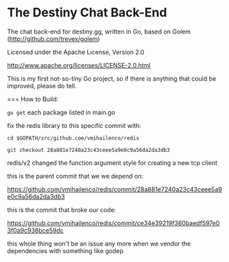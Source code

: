 The Destiny Chat Back-End
===========

The chat back-end for destiny.gg, written in Go, based on Golem (http://github.com/trevex/golem) 

Licensed under the Apache License, Version 2.0 

http://www.apache.org/licenses/LICENSE-2.0.html

This is my first not-so-tiny Go project, so if there is anything that could be improved, please do tell.

=== How to Build:

`go get` each package listed in main.go

fix the redis library to this specific commit with:

    cd $GOPATH/src/github.com/vmihailenco/redis
    
    git checkout 28a881e7240a23c43ceee5a9e0c9a56da2da3db3

redis/v2 changed the function argument style for creating a new tcp client

this is the parent commit that we we depend on:

https://github.com/vmihailenco/redis/commit/28a881e7240a23c43ceee5a9e0c9a56da2da3db3

this is the commit that broke our code:

https://github.com/vmihailenco/redis/commit/ce34e39219f360baedf597e03f0a9c938bce59dc

this whole thing won't be an issue any more when we vendor the dependencies with something like godep

